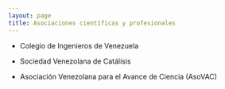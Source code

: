 ```yaml
---
layout: page
title: Asociaciones científicas y profesionales
---
```


- Colegio de Ingenieros de Venezuela

- Sociedad Venezolana de Catálisis

- Asociación Venezolana para el Avance de Ciencia (AsoVAC)
